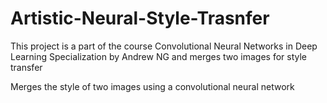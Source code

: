 # Artistic-Neural-Style-Trasnfer
This project is a part of the course Convolutional Neural Networks in Deep Learning Specialization by Andrew NG and merges two images for style transfer

Merges the style of two images using a convolutional neural network
